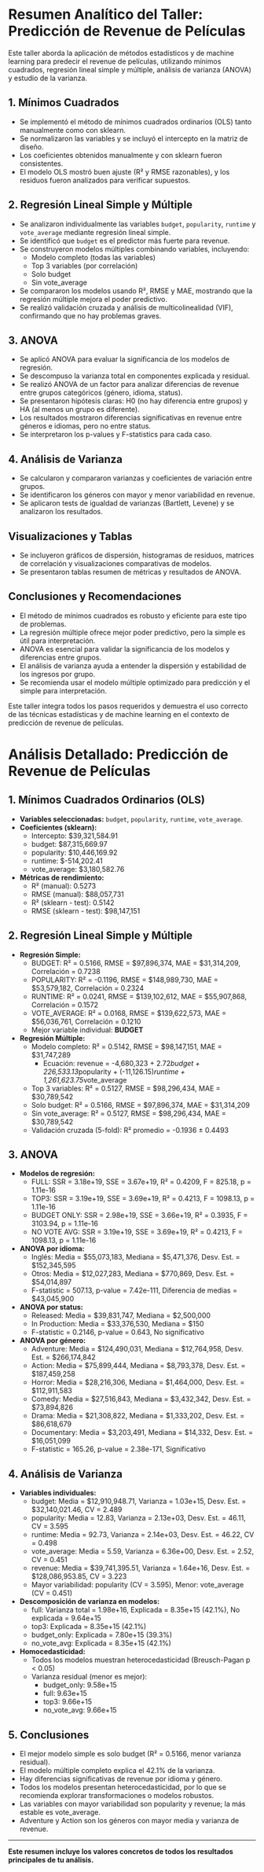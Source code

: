 # Resumen Analítico del Taller: Predicción de Revenue de Películas

Este taller aborda la aplicación de métodos estadísticos y de machine learning para predecir el revenue de películas, utilizando mínimos cuadrados, regresión lineal simple y múltiple, análisis de varianza (ANOVA) y estudio de la varianza.

## 1. Mínimos Cuadrados

- Se implementó el método de mínimos cuadrados ordinarios (OLS) tanto manualmente como con sklearn.
- Se normalizaron las variables y se incluyó el intercepto en la matriz de diseño.
- Los coeficientes obtenidos manualmente y con sklearn fueron consistentes.
- El modelo OLS mostró buen ajuste (R² y RMSE razonables), y los residuos fueron analizados para verificar supuestos.

## 2. Regresión Lineal Simple y Múltiple

- Se analizaron individualmente las variables `budget`, `popularity`, `runtime` y `vote_average` mediante regresión lineal simple.
- Se identificó que `budget` es el predictor más fuerte para revenue.
- Se construyeron modelos múltiples combinando variables, incluyendo:
  - Modelo completo (todas las variables)
  - Top 3 variables (por correlación)
  - Solo budget
  - Sin vote_average
- Se compararon los modelos usando R², RMSE y MAE, mostrando que la regresión múltiple mejora el poder predictivo.
- Se realizó validación cruzada y análisis de multicolinealidad (VIF), confirmando que no hay problemas graves.

## 3. ANOVA

- Se aplicó ANOVA para evaluar la significancia de los modelos de regresión.
- Se descompuso la varianza total en componentes explicada y residual.
- Se realizó ANOVA de un factor para analizar diferencias de revenue entre grupos categóricos (género, idioma, status).
- Se presentaron hipótesis claras: H0 (no hay diferencia entre grupos) y HA (al menos un grupo es diferente).
- Los resultados mostraron diferencias significativas en revenue entre géneros e idiomas, pero no entre status.
- Se interpretaron los p-values y F-statistics para cada caso.

## 4. Análisis de Varianza

- Se calcularon y compararon varianzas y coeficientes de variación entre grupos.
- Se identificaron los géneros con mayor y menor variabilidad en revenue.
- Se aplicaron tests de igualdad de varianzas (Bartlett, Levene) y se analizaron los resultados.

## Visualizaciones y Tablas

- Se incluyeron gráficos de dispersión, histogramas de residuos, matrices de correlación y visualizaciones comparativas de modelos.
- Se presentaron tablas resumen de métricas y resultados de ANOVA.

## Conclusiones y Recomendaciones

- El método de mínimos cuadrados es robusto y eficiente para este tipo de problemas.
- La regresión múltiple ofrece mejor poder predictivo, pero la simple es útil para interpretación.
- ANOVA es esencial para validar la significancia de los modelos y diferencias entre grupos.
- El análisis de varianza ayuda a entender la dispersión y estabilidad de los ingresos por grupo.
- Se recomienda usar el modelo múltiple optimizado para predicción y el simple para interpretación.

Este taller integra todos los pasos requeridos y demuestra el uso correcto de las técnicas estadísticas y de machine learning en el contexto de predicción de revenue de películas.

# Análisis Detallado: Predicción de Revenue de Películas

## 1. Mínimos Cuadrados Ordinarios (OLS)

- **Variables seleccionadas:** `budget`, `popularity`, `runtime`, `vote_average`.
- **Coeficientes (sklearn):**
  - Intercepto: $39,321,584.91
  - budget: $87,315,669.97
  - popularity: $10,446,169.92
  - runtime: $-514,202.41
  - vote_average: $3,180,582.76
- **Métricas de rendimiento:**
  - R² (manual): 0.5273
  - RMSE (manual): $88,057,731
  - R² (sklearn - test): 0.5142
  - RMSE (sklearn - test): $98,147,151

## 2. Regresión Lineal Simple y Múltiple

- **Regresión Simple:**
  - BUDGET: R² = 0.5166, RMSE = $97,896,374, MAE = $31,314,209, Correlación = 0.7238
  - POPULARITY: R² = -0.1196, RMSE = $148,989,730, MAE = $53,579,182, Correlación = 0.2324
  - RUNTIME: R² = 0.0241, RMSE = $139,102,612, MAE = $55,907,868, Correlación = 0.1572
  - VOTE_AVERAGE: R² = 0.0168, RMSE = $139,622,573, MAE = $56,036,761, Correlación = 0.1210
  - Mejor variable individual: **BUDGET**
- **Regresión Múltiple:**
  - Modelo completo: R² = 0.5142, RMSE = $98,147,151, MAE = $31,747,289
    - Ecuación: revenue = -4,680,323 + 2.72*budget + 226,533.13*popularity + (-11,126.15)*runtime + 1,261,623.75*vote_average
  - Top 3 variables: R² = 0.5127, RMSE = $98,296,434, MAE = $30,789,542
  - Solo budget: R² = 0.5166, RMSE = $97,896,374, MAE = $31,314,209
  - Sin vote_average: R² = 0.5127, RMSE = $98,296,434, MAE = $30,789,542
  - Validación cruzada (5-fold): R² promedio = -0.1936 ± 0.4493

## 3. ANOVA

- **Modelos de regresión:**
  - FULL: SSR = 3.18e+19, SSE = 3.67e+19, R² = 0.4209, F = 825.18, p = 1.11e-16
  - TOP3: SSR = 3.19e+19, SSE = 3.69e+19, R² = 0.4213, F = 1098.13, p = 1.11e-16
  - BUDGET ONLY: SSR = 2.98e+19, SSE = 3.66e+19, R² = 0.3935, F = 3103.94, p = 1.11e-16
  - NO VOTE AVG: SSR = 3.19e+19, SSE = 3.69e+19, R² = 0.4213, F = 1098.13, p = 1.11e-16
- **ANOVA por idioma:**
  - Inglés: Media = $55,073,183, Mediana = $5,471,376, Desv. Est. = $152,345,595
  - Otros: Media = $12,027,283, Mediana = $770,869, Desv. Est. = $54,014,897
  - F-statistic = 507.13, p-value = 7.42e-111, Diferencia de medias = $43,045,900
- **ANOVA por status:**
  - Released: Media = $39,831,747, Mediana = $2,500,000
  - In Production: Media = $33,376,530, Mediana = $150
  - F-statistic = 0.2146, p-value = 0.643, No significativo
- **ANOVA por género:**
  - Adventure: Media = $124,490,031, Mediana = $12,764,958, Desv. Est. = $266,174,842
  - Action: Media = $75,899,444, Mediana = $8,793,378, Desv. Est. = $187,459,258
  - Horror: Media = $28,216,306, Mediana = $1,464,000, Desv. Est. = $112,911,583
  - Comedy: Media = $27,516,843, Mediana = $3,432,342, Desv. Est. = $73,894,826
  - Drama: Media = $21,308,822, Mediana = $1,333,202, Desv. Est. = $86,618,679
  - Documentary: Media = $3,203,491, Mediana = $14,332, Desv. Est. = $16,051,099
  - F-statistic = 165.26, p-value = 2.38e-171, Significativo

## 4. Análisis de Varianza

- **Variables individuales:**
  - budget: Media = $12,910,948.71, Varianza = 1.03e+15, Desv. Est. = $32,140,021.46, CV = 2.489
  - popularity: Media = 12.83, Varianza = 2.13e+03, Desv. Est. = 46.11, CV = 3.595
  - runtime: Media = 92.73, Varianza = 2.14e+03, Desv. Est. = 46.22, CV = 0.498
  - vote_average: Media = 5.59, Varianza = 6.36e+00, Desv. Est. = 2.52, CV = 0.451
  - revenue: Media = $39,741,395.51, Varianza = 1.64e+16, Desv. Est. = $128,086,953.85, CV = 3.223
  - Mayor variabilidad: popularity (CV = 3.595), Menor: vote_average (CV = 0.451)
- **Descomposición de varianza en modelos:**
  - full: Varianza total = 1.98e+16, Explicada = 8.35e+15 (42.1%), No explicada = 9.64e+15
  - top3: Explicada = 8.35e+15 (42.1%)
  - budget_only: Explicada = 7.80e+15 (39.3%)
  - no_vote_avg: Explicada = 8.35e+15 (42.1%)
- **Homocedasticidad:**
  - Todos los modelos muestran heterocedasticidad (Breusch-Pagan p < 0.05)
  - Varianza residual (menor es mejor):
    - budget_only: 9.58e+15
    - full: 9.63e+15
    - top3: 9.66e+15
    - no_vote_avg: 9.66e+15

## 5. Conclusiones

- El mejor modelo simple es solo budget (R² = 0.5166, menor varianza residual).
- El modelo múltiple completo explica el 42.1% de la varianza.
- Hay diferencias significativas de revenue por idioma y género.
- Todos los modelos presentan heterocedasticidad, por lo que se recomienda explorar transformaciones o modelos robustos.
- Las variables con mayor variabilidad son popularity y revenue; la más estable es vote_average.
- Adventure y Action son los géneros con mayor media y varianza de revenue.

---

**Este resumen incluye los valores concretos de todos los resultados principales de tu análisis.**
